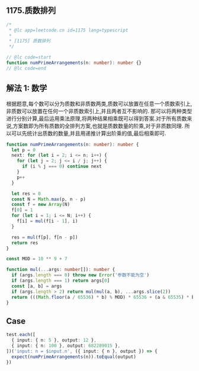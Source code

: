 ## 1175.质数排列

```ts
/*
 * @lc app=leetcode.cn id=1175 lang=typescript
 *
 * [1175] 质数排列
 */

// @lc code=start
function numPrimeArrangements(n: number): number {}
// @lc code=end
```

## 解法 1: 数学

根据题意,每个数可以分为质数和非质数两类,质数可以放置在任意一个质数索引上,非质数可以放置在任何一个非质数索引上,并且两者互不影响的.
那可以将两种类型进行分别计算,最后运用乘法原理,将两种结果相乘既可以得到答案.对于所有质数来说,方案数即为所有质数的全排列方案,也就是质数数量的阶乘,对于非质数同理.
所以可以先统计出质数的数量,并且用递推计算出阶乘的值,最后相乘即可.

```ts
function numPrimeArrangements(n: number): number {
  let p = 0
  next: for (let i = 2; i <= n; i++) {
    for (let j = 2; j <= i / j; j++) {
      if (i % j === 0) continue next
    }
    p++
  }

  let res = 0
  const N = Math.max(p, n - p)
  const f = new Array(N)
  f[0] = 1
  for (let i = 1; i <= N; i++) {
    f[i] = mul(f[i - 1], i)
  }

  res = mul(f[p], f[n - p])
  return res
}

const MOD = 10 ** 9 + 7

function mul(...args: number[]): number {
  if (args.length === 0) throw new Error('参数不能为空')
  if (args.length === 1) return args[0]
  const [a, b] = args
  if (args.length > 2) return mul(mul(a, b), ...args.slice(2))
  return (((Math.floor(a / 65536) * b) % MOD) * 65536 + (a & 65535) * b) % MOD
}
```

## Case

```ts
test.each([
  { input: { n: 5 }, output: 12 },
  { input: { n: 100 }, output: 682289015 },
])('input: n = $input.n', ({ input: { n }, output }) => {
  expect(numPrimeArrangements(n)).toEqual(output)
})
```
